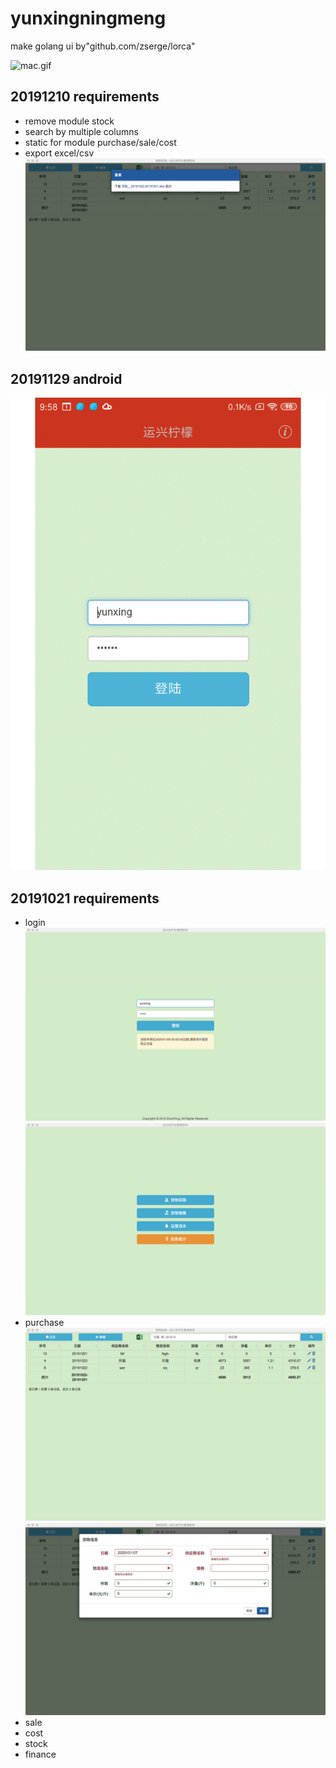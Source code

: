# yunxingningmeng

make golang ui by"github.com/zserge/lorca"

![mac.gif](docs/mac.gif)

## 20191210 requirements

- remove module stock
- search by multiple columns
- static for module purchase/sale/cost
- export excel/csv
![采购](./docs/desktop/5.png)

## 20191129 android

![登陆](./docs/android.gif)

## 20191021 requirements

- login
![登陆](./docs/desktop/1.png)
![菜单](./docs/desktop/2.png)
- purchase
![采购](./docs/desktop/3.png)
![采购](./docs/desktop/4.png)
- sale
- cost
- stock
- finance
